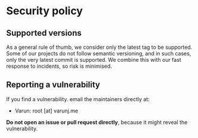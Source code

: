 # Security policy

## Supported versions

As a general rule of thumb, we consider only the latest tag to be supported.
Some of our projects do not follow semantic versioning, and in such cases, only
the very latest commit is supported.
We combine this with our fast response to incidents, so risk is minimised.

## Reporting a vulnerability

If you find a vulnerability. email the maintainers directly at:

- Varun: root [at] varunj.me

**Do not open an issue or pull request directly**, because it might reveal the vulnerability.
